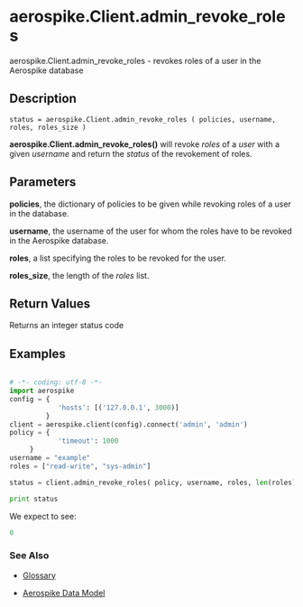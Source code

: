 
# aerospike.Client.admin_revoke_roles

aerospike.Client.admin_revoke_roles - revokes roles of a user in the Aerospike database

## Description

```
status = aerospike.Client.admin_revoke_roles ( policies, username, roles, roles_size )

```

**aerospike.Client.admin_revoke_roles()** will revoke *roles* of a *user* with a given *username* and return the *status* of the revokement of roles.   

## Parameters

**policies**, the dictionary of policies to be given while revoking roles of a user in the database.

**username**, the username of the user for whom the roles have to be revoked in
the Aerospike database.

**roles**, a list specifying the roles to be revoked for the user.

**roles_size**, the length of the *roles* list.

## Return Values
Returns an integer status code

## Examples

```python

# -*- coding: utf-8 -*-
import aerospike
config = {
            'hosts': [('127.0.0.1', 3000)]
         }
client = aerospike.client(config).connect('admin', 'admin')
policy = {
            'timeout': 1000
	 }
username = "example"
roles = ["read-write", "sys-admin"]

status = client.admin_revoke_roles( policy, username, roles, len(roles) )

print status

```

We expect to see:

```python
0
```



### See Also



- [Glossary](http://www.aerospike.com/docs/guide/glossary.html)

- [Aerospike Data Model](http://www.aerospike.com/docs/architecture/data-model.html)
